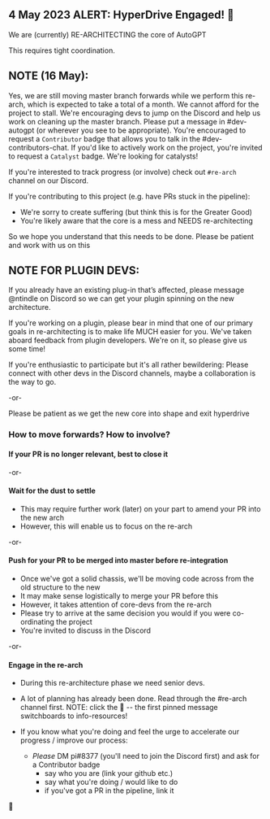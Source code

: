 ## 4 May 2023 ALERT: HyperDrive Engaged! 🚀

We are (currently) RE-ARCHITECTING the core of AutoGPT

This requires tight coordination.

## NOTE (16 May): 
Yes, we are still moving master branch forwards while we perform this re-arch, which is expected to take a total of a month. We cannot afford for the project to stall. We're encouraging devs to jump on the Discord and help us work on cleaning up the master branch. Please put a message in #dev-autogpt (or wherever you see to be appropriate). You're encouraged to request a `Contributor` badge that allows you to talk in the #dev-contributors-chat. If you'd like to actively work on the project, you're invited to request a `Catalyst` badge. We're looking for catalysts!

If you're interested to track progress (or involve) check out `#re-arch` channel on our Discord.

If you're contributing to this project (e.g. have PRs stuck in the pipeline):
- We're sorry to create suffering (but think this is for the Greater Good)
- You're likely aware that the core is a mess and NEEDS re-architecting

So we hope you understand that this needs to be done. Please be patient and work with us on this

## NOTE FOR PLUGIN DEVS:

If you already have an existing plug-in that’s affected, please message @ntindle on Discord so we can get your plugin spinning on the new architecture.

If you're working on a plugin, please bear in mind that one of our primary goals in re-architecting is to make life MUCH easier for you. We've taken aboard feedback from plugin developers. We're on it, so please give us some time!

If you're enthusiastic to participate but it's all rather bewildering:
Please connect with other devs in the Discord channels, maybe a collaboration is the way to go.

-or-

Please be patient as we get the new core into shape and exit hyperdrive


### How to move forwards? How to involve?

#### If your PR is no longer relevant, best to close it

-or-

#### Wait for the dust to settle

- This may require further work (later) on your part to amend your PR into the new arch
- However, this will enable us to focus on the re-arch

-or-

#### Push for your PR to be merged into master before re-integration

- Once we've got a solid chassis, we'll be moving code across from the old structure to the new
- It may make sense logistically to merge your PR before this
- However, it takes attention of core-devs from the re-arch
- Please try to arrive at the same decision you would if you were co-ordinating the project
- You're invited to discuss in the Discord

-or-

#### Engage in the re-arch

- During this re-architecture phase we need senior devs.  

- A lot of planning has already been done.  Read through the #re-arch channel first. NOTE: click the 📌 -- the first pinned message switchboards to info-resources!

- If you know what you're doing and feel the urge to accelerate our progress / improve our process:
    - _Please_ DM pi#8377 (you'll need to join the Discord first) and ask for a Contributor badge
        - say who you are (link your github etc.)
        - say what you're doing / would like to do
        - if you've got a PR in the pipeline, link it

🚀